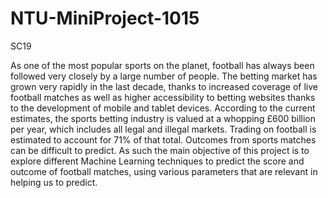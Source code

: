 # NTU-MiniProject-1015
SC19

As one of the most popular sports on the planet, football has always been followed very closely by a large number of people. The betting market has grown very rapidly in the last decade, thanks to increased coverage of live football matches as well as higher accessibility to betting websites thanks to the development of mobile and tablet devices. According to the current estimates, the sports betting industry is valued at a whopping £600 billion per year, which includes all legal and illegal markets. Trading on football is estimated to account for 71% of that total. Outcomes from sports matches can be difficult to predict. As such the main objective of this project is to explore different Machine Learning techniques to predict the score and outcome of football matches, using various parameters that are relevant in helping us to predict.
